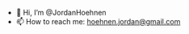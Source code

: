 - 👋 Hi, I’m @JordanHoehnen
- 📫 How to reach me: hoehnen.jordan@gmail.com
<!---
JordanHoehnen/JordanHoehnen is a ✨ special ✨ repository because its `README.md` (this file) appears on your GitHub profile.
You can click the Preview link to take a look at your changes.
--->
